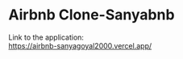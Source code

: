 # Airbnb Clone-Sanyabnb
Link to the application: <br/>
https://airbnb-sanyagoyal2000.vercel.app/



